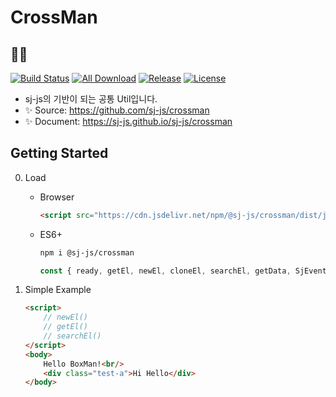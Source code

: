 # CrossMan
## 🤹‍♂️
[![Build Status](https://travis-ci.org/sj-js/crossman.svg?branch=master)](https://travis-ci.org/sj-js/crossman)
[![All Download](https://img.shields.io/github/downloads/sj-js/crossman/total.svg)](https://github.com/sj-js/crossman/releases)
[![Release](https://img.shields.io/github/release/sj-js/crossman.svg)](https://github.com/sj-js/crossman/releases)
[![License](https://img.shields.io/github/license/sj-js/crossman.svg)](https://github.com/sj-js/crossman/releases)

- sj-js의 기반이 되는 공통 Util입니다. 
- ✨ Source: https://github.com/sj-js/crossman
- ✨ Document: https://sj-js.github.io/sj-js/crossman





## Getting Started
0. Load
    - Browser
        ```html
        <script src="https://cdn.jsdelivr.net/npm/@sj-js/crossman/dist/js/crossman.min.js"></script>
        ```  
    - ES6+
        ```bash
        npm i @sj-js/crossman
        ```
        ```js
        const { ready, getEl, newEl, cloneEl, searchEl, getData, SjEvent } = require('@sj-js/crossman');
        ```

1. Simple Example
    ```html
    <script>
        // newEl()
        // getEl()
        // searchEl()            
    </script>
    <body>
        Hello BoxMan!<br/>
        <div class="test-a">Hi Hello</div>
    </body>
    ```
